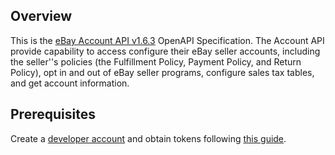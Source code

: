 ## Overview
This is the [eBay Account API v1.6.3](https://developer.ebay.com/api-docs/sell/account/overview.html)   OpenAPI Specification. The Account API provide capability to access configure their eBay seller accounts, including the seller''s policies  (the Fulfillment Policy, Payment Policy, and Return Policy), opt in and out of eBay seller programs, configure sales tax tables,  and get account information.
## Prerequisites

 Create a [developer account](https://developer.ebay.com/api-docs/static/creating-edp-account.html)  and obtain tokens following [this guide](https://developer.ebay.com/api-docs/static/oauth-tokens.html).
